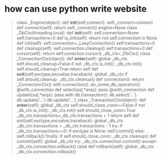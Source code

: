 # how can use python write website
> class _Engine(object):
>     def __init__(self,connect):
>         self._connect=connect
>     def connect(self):
>         return self._connect()
> engine=None
> class _DbCtx(threading.local):
>     def __init__(self):
>         self.connection=None
>         self.transactions=0
>     def is_init(self):
>         return not self.connection is None
>     def init(self):
>         self.connection=_LasyConnection()
>         self.transactions=0
>     def cleanup(self):
>         self.connection.cleanup()
>         self.transactions=0
>     def cursor(self):
>         return self.conection.cursor()
> _db_ctx=_DbCtx()
> class _ConnectionCtx(object):
>     def __enter__(self):
>         global _db_ctx
>         self.should_cleanup=False
>         if not _db_ctx.is_init():
>             _db_ctx.init()
>             self.should_cleanup=True
>         return self
>     def __exit__(self,exctype,excvalue,traceback):
>         global _db_ctx
>         if self.should_cleanup:
>             _db_ctx.cleanup()
>     def connection():
>         return _ConnectionCtx()
> with connection():
>     do_some_db_operation()
> @with_connection
> def select(sql,*arqs):
>     pass
> @with_connection
> def update(sql,*arqs):
>     pass
> with db.transaction():
>     db.select('...')
>     db.update('...')
>     db.update('...')
> class _TransactionCtx(object):
>     def __enter__(self):
>         global _db_ctx
>         self.should_close_conn==False
>         if not _db_ctx.is_init():
>             _db_ctx.init()
>             self.should_close_conn=True
>         _db_ctx.transactions=_db_ctx.transactions + 1
>         return self
>     def _exit_(self,exctype,excvalue,traceback):
>         global _db_ctx
>         _db_ctx.transactions = _db_ctx.transactions - 1
>         try:
>             if _db_ctx.transactions==0:
>                 if exctype is None:
>                     self.commit()
>                 else:
>                     self.rollback()
>         finally:
>             if self.should_close_conn:
>                 _db_ctx.cleanup()
>     def commit(self):
>         global _db_ctx
>         try:
>             _db_ctx.connection.commit()
>         except:
>             _db_ctx.connection.rollback()
>             raise
>     def rollback(self):
>         global _db_ctx
>         _db_ctx.connection.rollback()
